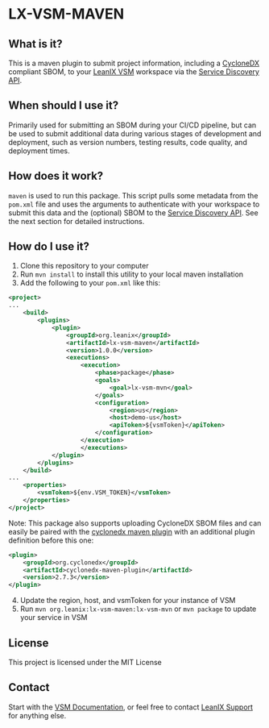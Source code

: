 # LX-VSM-MAVEN

## What is it? 

This is a maven plugin to submit project information, including a [CycloneDX](https://cyclonedx.org/) compliant SBOM, to your [LeanIX VSM](https://www.leanix.net/en/products/value-stream-management) workspace via the [Service Discovery API](https://docs-vsm.leanix.net/reference/discovery_service).

## When should I use it?

Primarily used for submitting an SBOM during your CI/CD pipeline, but can be used to submit additional data during various stages of development and deployment, such as version numbers, testing results, code quality, and deployment times.

## How does it work?

`maven` is used to run this package. This script pulls some metadata from the `pom.xml` file and uses the arguments to authenticate with your workspace to submit this data and the (optional) SBOM to the [Service Discovery API](https://docs-vsm.leanix.net/reference/discovery_service). See the next section for detailed instructions.

## How do I use it?

1. Clone this repository to your computer
2. Run `mvn install` to install this utility to your local maven installation
3. Add the following to your `pom.xml` like this:
```xml
<project>
...
    <build>
        <plugins>
            <plugin>
                <groupId>org.leanix</groupId>
                <artifactId>lx-vsm-maven</artifactId>
                <version>1.0.0</version>
                <executions>
                    <execution>
                        <phase>package</phase>
                        <goals>
                            <goal>lx-vsm-mvn</goal>
                        </goals>
                        <configuration>
                            <region>us</region>
                            <host>demo-us</host>
                            <apiToken>${vsmToken}</apiToken>
                        </configuration>
                    </execution>
                    </executions>
            </plugin>
        </plugins>
    </build>
...
    <properties>
        <vsmToken>${env.VSM_TOKEN}</vsmToken>
    </properties>
</project>
```
Note: This package also supports uploading CycloneDX SBOM files and can easily be paired with the [cyclonedx maven plugin](https://github.com/CycloneDX/cyclonedx-maven-plugin) with an additional plugin definition before this one:
```xml
<plugin>
    <groupId>org.cyclonedx</groupId>
    <artifactId>cyclonedx-maven-plugin</artifactId>
    <version>2.7.3</version>
</plugin>
```
4. Update the region, host, and vsmToken for your instance of VSM
5. Run `mvn org.leanix:lx-vsm-maven:lx-vsm-mvn` or `mvn package` to update your service in VSM

## License

This project is licensed under the MIT License

## Contact

Start with the [VSM Documentation](https://docs-vsm.leanix.net/docs), or feel free to contact [LeanIX Support](https://leanix.zendesk.com/hc/en-us/community/topics) for anything else.
